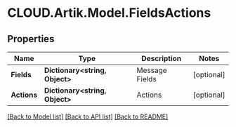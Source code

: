 # CLOUD.Artik.Model.FieldsActions
## Properties

Name | Type | Description | Notes
------------ | ------------- | ------------- | -------------
**Fields** | **Dictionary&lt;string, Object&gt;** | Message Fields | [optional] 
**Actions** | **Dictionary&lt;string, Object&gt;** | Actions | [optional] 

[[Back to Model list]](../README.md#documentation-for-models) [[Back to API list]](../README.md#documentation-for-api-endpoints) [[Back to README]](../README.md)

